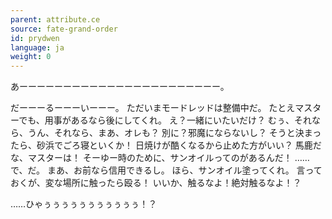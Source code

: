 ```yaml
---
parent: attribute.ce
source: fate-grand-order
id: prydwen
language: ja
weight: 0
---
```


あーーーーーーーーーーーーーーーーーーーーーーー。

だーーーるーーーいーーー。
ただいまモードレッドは整備中だ。
たとえマスターでも、用事があるなら後にしてくれ。
え？一緒にいたいだけ？
むぅ、それなら、うん、それなら、まあ、オレも？
別に？邪魔にならないし？
そうと決まったら、砂浜でごろ寝といくか！
日焼けが酷くなるから止めた方がいい？
馬鹿だな、マスターは！
そーゆー時のために、サンオイルってのがあるんだ！
……で、だ。
まあ、お前なら信用できるし。
ほら、サンオイル塗ってくれ。
言っておくが、変な場所に触ったら殴る！
いいか、触るなよ！絶対触るなよ！？

……ひゃぅぅぅぅぅぅぅぅぅぅぅ！？
